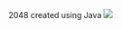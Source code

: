 2048 created using Java  ![](https://github.com/VarunBondugula/2048/assets/88347174/a1d64dcf-2404-42f0-b306-2ff9e8beb6ea?raw=true)

